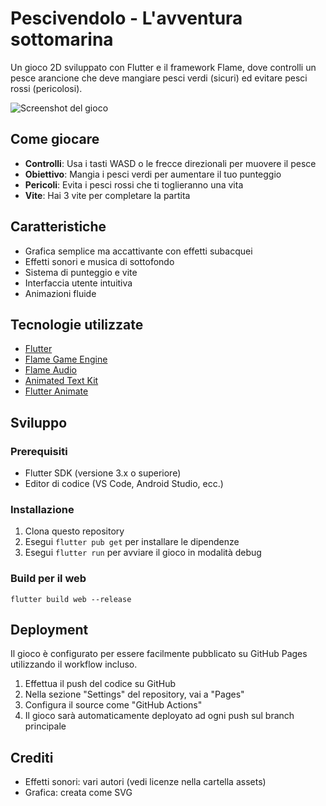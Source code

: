 # Pescivendolo - L'avventura sottomarina

Un gioco 2D sviluppato con Flutter e il framework Flame, dove controlli un pesce arancione che deve mangiare pesci verdi (sicuri) ed evitare pesci rossi (pericolosi).

![Screenshot del gioco](screenshot.png)

## Come giocare

- **Controlli**: Usa i tasti WASD o le frecce direzionali per muovere il pesce
- **Obiettivo**: Mangia i pesci verdi per aumentare il tuo punteggio
- **Pericoli**: Evita i pesci rossi che ti toglieranno una vita
- **Vite**: Hai 3 vite per completare la partita

## Caratteristiche

- Grafica semplice ma accattivante con effetti subacquei
- Effetti sonori e musica di sottofondo
- Sistema di punteggio e vite
- Interfaccia utente intuitiva
- Animazioni fluide

## Tecnologie utilizzate

- [Flutter](https://flutter.dev)
- [Flame Game Engine](https://flame-engine.org)
- [Flame Audio](https://pub.dev/packages/flame_audio)
- [Animated Text Kit](https://pub.dev/packages/animated_text_kit)
- [Flutter Animate](https://pub.dev/packages/flutter_animate)

## Sviluppo

### Prerequisiti

- Flutter SDK (versione 3.x o superiore)
- Editor di codice (VS Code, Android Studio, ecc.)

### Installazione

1. Clona questo repository
2. Esegui `flutter pub get` per installare le dipendenze
3. Esegui `flutter run` per avviare il gioco in modalità debug

### Build per il web

```
flutter build web --release
```

## Deployment

Il gioco è configurato per essere facilmente pubblicato su GitHub Pages utilizzando il workflow incluso.

1. Effettua il push del codice su GitHub
2. Nella sezione "Settings" del repository, vai a "Pages"
3. Configura il source come "GitHub Actions"
4. Il gioco sarà automaticamente deployato ad ogni push sul branch principale

## Crediti

- Effetti sonori: vari autori (vedi licenze nella cartella assets)
- Grafica: creata come SVG
